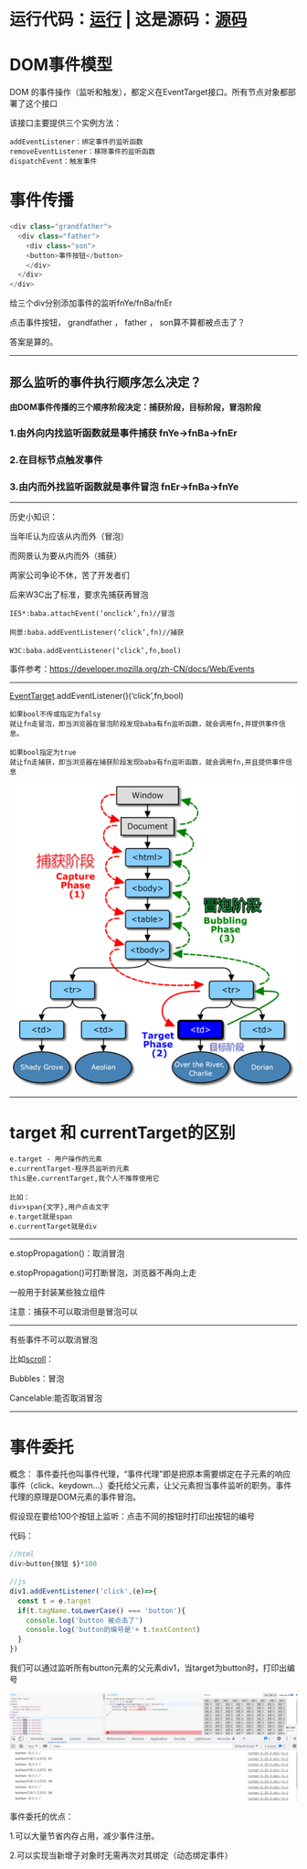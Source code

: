 # 运行代码：[运行](/posts/2022/5/19/index.HTML)  | 这是源码：[源码](https://github.com/wdnmd1099/All-My-note/tree/main/%E6%8D%95%E8%8E%B7%E5%86%92%E6%B3%A1)




# DOM事件模型
DOM 的事件操作（监听和触发），都定义在EventTarget接口。所有节点对象都部署了这个接口

该接口主要提供三个实例方法：
```
addEventListener：绑定事件的监听函数
removeEventListener：移除事件的监听函数
dispatchEvent：触发事件
```

# 事件传播
```js
<div class="grandfather">
  <div class="father">
    <div class="son">
    <button>事件按钮</button>
    </div>
  </div>
</div>
```
给三个div分别添加事件的监听fnYe/fnBa/fnEr


点击事件按钮，
grandfather ， father  ，  son算不算都被点击了？

答案是算的。

-------------
## 那么监听的事件执行顺序怎么决定？


#### 由DOM事件传播的三个顺序阶段决定：捕获阶段，目标阶段，冒泡阶段

### 1.由外向内找监听函数就是事件捕获 fnYe->fnBa->fnEr


### 2.在目标节点触发事件


### 3.由内而外找监听函数就是事件冒泡 fnEr->fnBa->fnYe
---------------------
历史小知识：

当年IE认为应该从内而外（冒泡）

而网景认为要从内而外（捕获）

两家公司争论不休，苦了开发者们

后来W3C出了标准，要求先捕获再冒泡
```
IE5*:baba.attachEvent(‘onclick’,fn)//冒泡

网景:baba.addEventListener(‘click’,fn)//捕获

W3C:baba.addEventListener(‘click’,fn,bool)

```
事件参考：https://developer.mozilla.org/zh-CN/docs/Web/Events

-------------------------------
[EventTarget](https://developer.mozilla.org/zh-CN/docs/Web/API/EventTarget/addEventListener).addEventListener()(‘click’,fn,bool)
```
如果bool不传或指定为falsy
就让fn走冒泡，即当浏览器在冒泡阶段发现baba有fn监听函数，就会调用fn,并提供事件信息。

如果bool指定为true
就让fn走捕获，即当浏览器在捕获阶段发现baba有fn监听函数，就会调用fn,并且提供事件信息
```

![DOM事件模型图示](/posts/2022/5/19/DOM事件模型.png)

-----------------------
# target 和 currentTarget的区别

```
e.target - 用户操作的元素
e.currentTarget-程序员监听的元素
this是e.currentTarget,我个人不推荐使用它

比如：
div>span{文字},用户点击文字
e.target就是span
e.currentTarget就是div
```
------------------


e.stopPropagation()：取消冒泡

e.stopPropagation()可打断冒泡，浏览器不再向上走

一般用于封装某些独立组件

注意：捕获不可以取消但是冒泡可以

-------------------
有些事件不可以取消冒泡

比如[scroll](https://developer.mozilla.org/zh-CN/docs/Web/API/Document/scroll_event)：

Bubbles：冒泡

Cancelable:能否取消冒泡

---------------


# 事件委托
概念：
事件委托也叫事件代理，“事件代理”即是把原本需要绑定在子元素的响应事件（click、keydown…）委托给父元素，让父元素担当事件监听的职务。事件代理的原理是DOM元素的事件冒泡。

假设现在要给100个按钮上监听：点击不同的按钮时打印出按钮的编号

代码：
```js
//html
div>button{按钮 $}*100
```

```js
//js
div1.addEventListener('click',(e)=>{
  const t = e.target
  if(t.tagName.toLowerCase() === 'button'){
    console.log('button 被点击了')
    console.log('button的编号是'+ t.textContent)
  }
})
```

我们可以通过监听所有button元素的父元素div1，当target为button时，打印出编号

![示例](/posts/2022/5/19/button.png)


事件委托的优点：

1.可以大量节省内存占用，减少事件注册。

2.可以实现当新增子对象时无需再次对其绑定（动态绑定事件）

